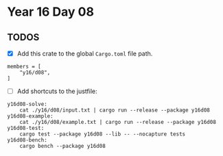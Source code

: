 # Year 16 Day 08

## TODOS

- [x] Add this crate to the global `Cargo.toml` file path.

```
members = [
    "y16/d08",
]
```

- [ ] Add shortcuts to the justfile:

```
y16d08-solve:
    cat ./y16/d08/input.txt | cargo run --release --package y16d08
y16d08-example:
    cat ./y16/d08/example.txt | cargo run --release --package y16d08
y16d08-test:
    cargo test --package y16d08 --lib -- --nocapture tests
y16d08-bench:
    cargo bench --package y16d08
```